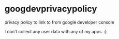 # googdevprivacypolicy
privacy policy to link to from google developer console

I don't collect any user data with any of my apps. :)
